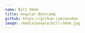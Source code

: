 ```yaml
---
name: Bill Odom
title: Angular Bootcamp
github: https://github.com/wnodom
image: /media/people/bill-odom.jpg
---
```

